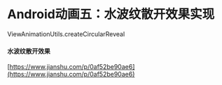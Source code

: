 
# Android动画五：水波纹散开效果实现
ViewAnimationUtils.createCircularReveal

#### 水波纹散开效果

[https://www.jianshu.com/p/0af52be90ae6](https://www.jianshu.com/p/0af52be90ae6)
